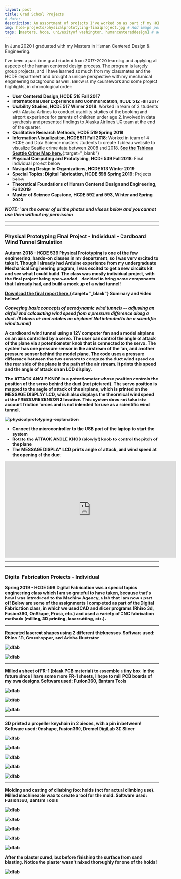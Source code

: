 ```yaml
---
layout: post
title: Grad School Projects
# date: 
description: An assortment of projects I've worked on as part of my HCDE coursework. # Add post description (optional)
img: hcde-projects/physicalprototyping-finalproject.jpg # Add image post (optional)
tags: [masters, hcde, univesityof washington, humancentereddesign] # add tag
---
```


In June 2020 I graduated with my Masters in Human Centered Design & Engineering.

I've been a part time grad student from 2017-2020 learning and applying all aspects of the human centered design process.  The program is largely group projects, and I have learned so much from my classmates and the HCDE department and brought a unique perspective with my mechanical engineering background as well.  Below is my coursework and some project highlights, in chronological order:

* <b>User Centered Design, HCDE 518 Fall 2017</b>
* <b>International User Experience and Communication, HCDE 512 Fall 2017</b>
* <b>Usability Studies, HCDE 517 Winter 2018</b>: Worked in team of 3 students with Alaska Airlines to conduct usability studies of the booking and airport experience for parents of children under age 2.  Involved in data synthesis and presented findings to Alaska Airlines UX team at the end of the quarter.
* <b>Qualitative Research Methods, HCDE 519 Spring 2018</b>
* <b>Information Visualization, HCDE 511 Fall 2018</b>: Worked in team of 4 HCDE and Data Science masters students to create Tableau website to visualize Seattle crime data between 2008 and 2018.  [<b>See the Tableau Seattle Crime Map here.</b>](https://public.tableau.com/profile/cindy.feng#!/vizhome/crime_seattle/SeattleCrimeMapOverview){:target="_blank"}
* <b>Physical Computing and Prototyping, HCDE 539 Fall 2018</b>: Final individual project below
* <b>Navigating Design in Organizations, HCDE 513 Winter 2019</b>
* <b>Special Topics: Digital Fabrication, HCDE 598 Spring 2019</b>: Projects below
* <b>Theoretical Foundations of Human Centered Design and Engineering, Fall 2019<b>
* <b>Master of Science Capstone, HCDE 592 and 593, Winter and Spring 2020</b>


<b>***NOTE: I am the owner of all the photos and videos below and you cannot use them without my permission***<b>

------------------------
------------------------

### Physical Prototyping Final Project - Individual - Cardboard Wind Tunnel Simulation

<b>Autumn 2018</b> - HCDE 539 Physical Prototyping is one of the few engineering, hands-on classes in my department, so I was very excited to take it.  Though I already had Arduino experience from my undergraduate Mechanical Engineering program, I was excited to get a new circuits kit and see what I could build.  The class was mostly individual project, with the final project being open-ended.  I decided to bring some components that I already had, and build a mock up of a wind tunnel!

[<b>Download the final report here.</b>](/assets/documents/physical-prototyping-final-project.pdf){:target="_blank"}  Summary and video below!

<i>Conveying basic concepts of aerodynamic wind tunnels -- adjusting an airfoil and calculating wind speed from a pressure difference along a duct. (It blows air and rotates an airplane! Not intended to be a scientific wind tunnel)</i>

A cardboard wind tunnel using a 12V computer fan and a model airplane on an axis controlled by a servo.  The user can control the angle of attack of the plane via a potentiometer knob that is connected to the servo. The system has one pressure sensor in the airstream of the fan, and another pressure sensor behind the model plane.  The code uses a pressure difference between the two sensors to compute the duct wind speed on the rear side of the plane in the path of the air stream.  It prints this speed and the angle of attack on an LCD display.

The ATTACK ANGLE KNOB is a potentiometer whose position controls the position of the servo behind the duct (not pictured).  The servo position is mapped to the angle of attack of the airplane, which is printed on the MESSAGE DISPLAY LCD, which also displays the theoretical wind speed at the PRESSURE SENSOR 2 location.  This system does not take into account friction forces and is not intended for use as a scientific wind tunnel.

![physicalprototyping-explanation]({{site.baseurl}}/assets/img/hcde-projects/physicalprototyping-explanation.jpg)

* Connect the microcontroller to the USB port of the laptop to start the system
* Rotate the ATTACK ANGLE KNOB (slowly!) knob to control the pitch of the plane
* The MESSAGE DISPLAY LCD prints angle of attack, and wind speed at the opening of the duct

<center><iframe width="560" height="315" src="https://www.youtube.com/embed/P0JwScpqCy8" frameborder="0" allow="accelerometer; autoplay; encrypted-media; gyroscope; picture-in-picture" allowfullscreen></iframe></center>

------------------------
------------------------

### Digital Fabrication Projects - Individual

<b>Spring 2019</b> - HCDE 598 Digital Fabrication was a special topics engineering class which I am so grateful to have taken, because that's how I was introduced to the Machine Agency, a lab that I am now a part of!  Below are some of the assignments I completed as part of the Digital Fabrication class, in which we used CAD and slicer programs (Rhino 3d, Fusion360, OnShape, Prusa, etc.) and used a variety of CNC fabrication methods (milling, 3D printing, lasercutting, etc.).

------------------------

<b>Repeated lasercut shapes using 2 different thicknesses.  Software used: Rhino 3D, Grasshopper, and Adobe Illustrator.</b>

![dfab]({{site.baseurl}}/assets/img/hcde-projects/dfab-lasercut.jpg)

![dfab]({{site.baseurl}}/assets/img/hcde-projects/dfab-lasercut-assembly.jpg)

------------------------

<b>Milled a sheet of FR-1 (blank PCB material) to assemble a tiny box. In the future since I have some more FR-1 sheets, I hope to mill PCB boards of my own designs. Software used: Fusion360, Bantam Tools</b>

![dfab]({{site.baseurl}}/assets/img/hcde-projects/dfab-milling-process.jpg)

![dfab]({{site.baseurl}}/assets/img/hcde-projects/dfab-box-sides.jpg)

![dfab]({{site.baseurl}}/assets/img/hcde-projects/dfab-boxassembly.jpg)

------------------------

<b>3D printed a propeller keychain in 2 pieces, with a pin in between! Software used: Onshape, Fusion360, Dremel DigiLab 3D Slicer</b>

![dfab]({{site.baseurl}}/assets/img/hcde-projects/dfab-onshape-blades.jpg)

![dfab]({{site.baseurl}}/assets/img/hcde-projects/dfab-onshape-assembly.jpg)

![dfab]({{site.baseurl}}/assets/img/hcde-projects/dfab-printed-propeller.jpg)

![dfab]({{site.baseurl}}/assets/img/hcde-projects/dfab-propeller-assembly.jpg)

![dfab]({{site.baseurl}}/assets/img/hcde-projects/dfab-propeller.gif)

------------------------

<b>Molding and casting of climbing foot holds (not for actual climbing use).  Milled machineable wax to create a tool for the mold.  Software used: Fusion360, Bantam Tools

![dfab]({{site.baseurl}}/assets/img/hcde-projects/dfab-bantam-isometricview.jpg)

![dfab]({{site.baseurl}}/assets/img/hcde-projects/dfab-mill-progress.gif)

![dfab]({{site.baseurl}}/assets/img/hcde-projects/dfab-mold-prep.jpg)

![dfab]({{site.baseurl}}/assets/img/hcde-projects/dfab-mold-cured.jpg)

![dfab]({{site.baseurl}}/assets/img/hcde-projects/dfab-plaster-cure.jpg)

After the plaster cured, but before finishing the surface from sand blasting.  Notice the plaster wasn't mixed thoroughly for one of the holds!

![dfab]({{site.baseurl}}/assets/img/hcde-projects/dfab-plaster-holds.jpg)